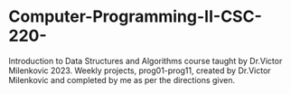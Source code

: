 # Computer-Programming-II-CSC-220-
Introduction to Data Structures and Algorithms course taught by Dr.Victor Milenkovic 2023. Weekly projects, prog01-prog11, created by Dr.Victor Milenkovic and completed by me as per the directions given.
